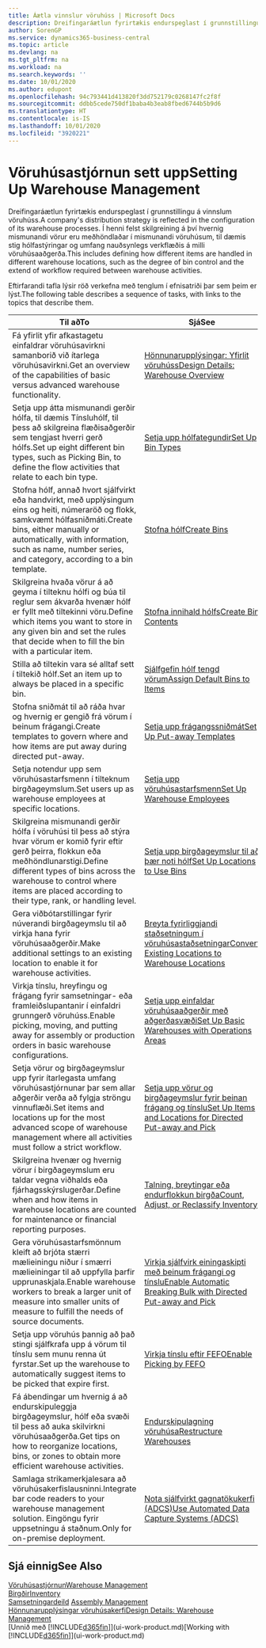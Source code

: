 ```yaml
---
title: Áætla vinnslur vöruhúss | Microsoft Docs
description: Dreifingaráætlun fyrirtækis endurspeglast í grunnstillingu á vinnslum vöruhúss. Í henni felst skilgreining á því hvernig mismunandi vörur eru meðhöndlaðar í mismunandi vöruhúsum, til dæmis stig hólfastýringar og umfang nauðsynlegs verkflæðis á milli vöruhúsaaðgerða.
author: SorenGP
ms.service: dynamics365-business-central
ms.topic: article
ms.devlang: na
ms.tgt_pltfrm: na
ms.workload: na
ms.search.keywords: ''
ms.date: 10/01/2020
ms.author: edupont
ms.openlocfilehash: 94c793441d413820f3dd752179c0268147fc2f8f
ms.sourcegitcommit: ddbb5cede750df1baba4b3eab8fbed6744b5b9d6
ms.translationtype: HT
ms.contentlocale: is-IS
ms.lasthandoff: 10/01/2020
ms.locfileid: "3920221"
---
```

# <a name="setting-up-warehouse-management"></a><span data-ttu-id="88772-104">Vöruhúsastjórnun sett upp</span><span class="sxs-lookup"><span data-stu-id="88772-104">Setting Up Warehouse Management</span></span>
<span data-ttu-id="88772-105">Dreifingaráætlun fyrirtækis endurspeglast í grunnstillingu á vinnslum vöruhúss.</span><span class="sxs-lookup"><span data-stu-id="88772-105">A company's distribution strategy is reflected in the configuration of its warehouse processes.</span></span> <span data-ttu-id="88772-106">Í henni felst skilgreining á því hvernig mismunandi vörur eru meðhöndlaðar í mismunandi vöruhúsum, til dæmis stig hólfastýringar og umfang nauðsynlegs verkflæðis á milli vöruhúsaaðgerða.</span><span class="sxs-lookup"><span data-stu-id="88772-106">This includes defining how different items are handled in different warehouse locations, such as the degree of bin control and the extend of workflow required between warehouse activities.</span></span>  

 <span data-ttu-id="88772-107">Eftirfarandi tafla lýsir röð verkefna með tenglum í efnisatriði þar sem þeim er lýst.</span><span class="sxs-lookup"><span data-stu-id="88772-107">The following table describes a sequence of tasks, with links to the topics that describe them.</span></span>   

|<span data-ttu-id="88772-108">**Til að**</span><span class="sxs-lookup"><span data-stu-id="88772-108">**To**</span></span>|<span data-ttu-id="88772-109">**Sjá**</span><span class="sxs-lookup"><span data-stu-id="88772-109">**See**</span></span>|  
|------------|-------------|  
|<span data-ttu-id="88772-110">Fá yfirlit yfir afkastagetu einfaldrar vöruhúsavirkni samanborið við ítarlega vöruhúsavirkni.</span><span class="sxs-lookup"><span data-stu-id="88772-110">Get an overview of the capabilities of basic versus advanced warehouse functionality.</span></span>|[<span data-ttu-id="88772-111">Hönnunarupplýsingar: Yfirlit vöruhúss</span><span class="sxs-lookup"><span data-stu-id="88772-111">Design Details: Warehouse Overview</span></span>](design-details-warehouse-overview.md)|  
|<span data-ttu-id="88772-112">Setja upp átta mismunandi gerðir hólfa, til dæmis Tínsluhólf, til þess að skilgreina flæðisaðgerðir sem tengjast hverri gerð hólfs.</span><span class="sxs-lookup"><span data-stu-id="88772-112">Set up eight different bin types, such as Picking Bin, to define the flow activities that relate to each bin type.</span></span>|[<span data-ttu-id="88772-113">Setja upp hólfategundir</span><span class="sxs-lookup"><span data-stu-id="88772-113">Set Up Bin Types</span></span>](warehouse-how-to-set-up-bin-types.md)|  
|<span data-ttu-id="88772-114">Stofna hólf, annað hvort sjálfvirkt eða handvirkt, með upplýsingum eins og heiti, númeraröð og flokk, samkvæmt hólfasniðmáti.</span><span class="sxs-lookup"><span data-stu-id="88772-114">Create bins, either manually or automatically, with information, such as name, number series, and category, according to a bin template.</span></span>|[<span data-ttu-id="88772-115">Stofna hólf</span><span class="sxs-lookup"><span data-stu-id="88772-115">Create Bins</span></span>](warehouse-how-to-create-individual-bins.md)|  
|<span data-ttu-id="88772-116">Skilgreina hvaða vörur á að geyma í tilteknu hólfi og búa til reglur sem ákvarða hvenær hólf er fyllt með tiltekinni vöru.</span><span class="sxs-lookup"><span data-stu-id="88772-116">Define which items you want to store in any given bin and set the rules that decide when to fill the bin with a particular item.</span></span>|[<span data-ttu-id="88772-117">Stofna innihald hólfs</span><span class="sxs-lookup"><span data-stu-id="88772-117">Create Bin Contents</span></span>](warehouse-how-to-set-up-bin-contents.md)|  
|<span data-ttu-id="88772-118">Stilla að tiltekin vara sé alltaf sett í tiltekið hólf.</span><span class="sxs-lookup"><span data-stu-id="88772-118">Set an item up to always be placed in a specific bin.</span></span>|[<span data-ttu-id="88772-119">Sjálfgefin hólf tengd vörum</span><span class="sxs-lookup"><span data-stu-id="88772-119">Assign Default Bins to Items</span></span>](warehouse-how-to-assign-default-bins-to-items.md)|
|<span data-ttu-id="88772-120">Stofna sniðmát til að ráða hvar og hvernig er gengið frá vörum í beinum frágangi.</span><span class="sxs-lookup"><span data-stu-id="88772-120">Create templates to govern where and how items are put away during directed put-away.</span></span>|[<span data-ttu-id="88772-121">Setja upp frágangssniðmát</span><span class="sxs-lookup"><span data-stu-id="88772-121">Set Up Put-away Templates</span></span>](warehouse-how-to-set-up-put-away-templates.md)|
|<span data-ttu-id="88772-122">Setja notendur upp sem vöruhúsastarfsmenn í tilteknum birgðageymslum.</span><span class="sxs-lookup"><span data-stu-id="88772-122">Set users up as warehouse employees at specific locations.</span></span>|[<span data-ttu-id="88772-123">Setja upp vöruhúsastarfsmenn</span><span class="sxs-lookup"><span data-stu-id="88772-123">Set Up Warehouse Employees</span></span>](warehouse-how-to-set-up-warehouse-employees.md)|
|<span data-ttu-id="88772-124">Skilgreina mismunandi gerðir hólfa í vöruhúsi til þess að stýra hvar vörum er komið fyrir eftir gerð þeirra, flokkun eða meðhöndlunarstigi.</span><span class="sxs-lookup"><span data-stu-id="88772-124">Define different types of bins across the warehouse to control where items are placed according to their type, rank, or handling level.</span></span>|[<span data-ttu-id="88772-125">Setja upp birgðageymslur til að þær noti hólf</span><span class="sxs-lookup"><span data-stu-id="88772-125">Set Up Locations to Use Bins</span></span>](warehouse-how-to-set-up-locations-to-use-bins.md)|
|<span data-ttu-id="88772-126">Gera viðbótarstillingar fyrir núverandi birgðageymslu til að virkja hana fyrir vöruhúsaaðgerðir.</span><span class="sxs-lookup"><span data-stu-id="88772-126">Make additional settings to an existing location to enable it for warehouse activities.</span></span>|[<span data-ttu-id="88772-127">Breyta fyrirliggjandi staðsetningum í vöruhúsastaðsetningar</span><span class="sxs-lookup"><span data-stu-id="88772-127">Convert Existing Locations to Warehouse Locations</span></span>](warehouse-how-to-convert-existing-locations-to-warehouse-locations.md)|
|<span data-ttu-id="88772-128">Virkja tínslu, hreyfingu og frágang fyrir samsetningar- eða framleiðslupantanir í einfaldri grunngerð vöruhúss.</span><span class="sxs-lookup"><span data-stu-id="88772-128">Enable picking, moving, and putting away for assembly or production orders in basic warehouse configurations.</span></span>|[<span data-ttu-id="88772-129">Setja upp einfaldar vöruhúsaaðgerðir með aðgerðasvæði</span><span class="sxs-lookup"><span data-stu-id="88772-129">Set Up Basic Warehouses with Operations Areas</span></span>](warehouse-how-to-set-up-basic-warehouses-with-operations-areas.md)|  
|<span data-ttu-id="88772-130">Setja vörur og birgðageymslur upp fyrir ítarlegasta umfang vöruhúsastjórnunar þar sem allar aðgerðir verða að fylgja ströngu vinnuflæði.</span><span class="sxs-lookup"><span data-stu-id="88772-130">Set items and locations up for the most advanced scope of warehouse management where all activities must follow a strict workflow.</span></span>|[<span data-ttu-id="88772-131">Setja upp vörur og birgðageymslur fyrir beinan frágang og tínslu</span><span class="sxs-lookup"><span data-stu-id="88772-131">Set Up Items and Locations for Directed Put-away and Pick</span></span>](warehouse-how-to-set-up-items-for-directed-put-away-and-pick.md)|  
|<span data-ttu-id="88772-132">Skilgreina hvenær og hvernig vörur í birgðageymslum eru taldar vegna viðhalds eða fjárhagsskýrslugerðar.</span><span class="sxs-lookup"><span data-stu-id="88772-132">Define when and how items in warehouse locations are counted for maintenance or financial reporting purposes.</span></span>|[<span data-ttu-id="88772-133">Talning, breytingar eða endurflokkun birgða</span><span class="sxs-lookup"><span data-stu-id="88772-133">Count, Adjust, or Reclassify Inventory</span></span>](inventory-how-count-adjust-reclassify.md)|
|<span data-ttu-id="88772-134">Gera vöruhúsastarfsmönnum kleift að brjóta stærri mælieiningu niður í smærri mælieiningar til að uppfylla þarfir upprunaskjala.</span><span class="sxs-lookup"><span data-stu-id="88772-134">Enable warehouse workers to break a larger unit of measure into smaller units of measure to fulfill the needs of source documents.</span></span>|[<span data-ttu-id="88772-135">Virkja sjálfvirk einingaskipti með beinum frágangi og tínslu</span><span class="sxs-lookup"><span data-stu-id="88772-135">Enable Automatic Breaking Bulk with Directed Put-away and Pick</span></span>](warehouse-enable-automatic-breaking-bulk-with-directed-put-away-and-pick.md)|  
|<span data-ttu-id="88772-136">Setja upp vöruhús þannig að það stingi sjálfkrafa upp á vörum til tínslu sem munu renna út fyrstar.</span><span class="sxs-lookup"><span data-stu-id="88772-136">Set up the warehouse to automatically suggest items to be picked that expire first.</span></span>|[<span data-ttu-id="88772-137">Virkja tínslu eftir FEFO</span><span class="sxs-lookup"><span data-stu-id="88772-137">Enable Picking by FEFO</span></span>](warehouse-picking-by-fefo.md)|
|<span data-ttu-id="88772-138">Fá ábendingar um hvernig á að endurskipuleggja birgðageymslur, hólf eða svæði til þess að auka skilvirkni vöruhúsaaðgerða.</span><span class="sxs-lookup"><span data-stu-id="88772-138">Get tips on how to reorganize locations, bins, or zones to obtain more efficient warehouse activities.</span></span>|[<span data-ttu-id="88772-139">Endurskipulagning vöruhúsa</span><span class="sxs-lookup"><span data-stu-id="88772-139">Restructure Warehouses</span></span>](warehouse-how-to-restructure-warehouses.md)|
|<span data-ttu-id="88772-140">Samlaga strikamerkjalesara að vöruhúsakerfislausninni.</span><span class="sxs-lookup"><span data-stu-id="88772-140">Integrate bar code readers to your warehouse management solution.</span></span> <span data-ttu-id="88772-141">Eingöngu fyrir uppsetningu á staðnum.</span><span class="sxs-lookup"><span data-stu-id="88772-141">Only for on-premise deployment.</span></span>|[<span data-ttu-id="88772-142">Nota sjálfvirkt gagnatökukerfi (ADCS)</span><span class="sxs-lookup"><span data-stu-id="88772-142">Use Automated Data Capture Systems (ADCS)</span></span>](warehouse-use-automated-data-capture-systems-adcs.md)|

## <a name="see-also"></a><span data-ttu-id="88772-143">Sjá einnig</span><span class="sxs-lookup"><span data-stu-id="88772-143">See Also</span></span>  
[<span data-ttu-id="88772-144">Vöruhúsastjórnun</span><span class="sxs-lookup"><span data-stu-id="88772-144">Warehouse Management</span></span>](warehouse-manage-warehouse.md)  
[<span data-ttu-id="88772-145">Birgðir</span><span class="sxs-lookup"><span data-stu-id="88772-145">Inventory</span></span>](inventory-manage-inventory.md)  
<span data-ttu-id="88772-146">[Samsetningardeild](assembly-assemble-items.md)  </span><span class="sxs-lookup"><span data-stu-id="88772-146">[Assembly Management](assembly-assemble-items.md)  </span></span>  
[<span data-ttu-id="88772-147">Hönnunarupplýsingar vöruhúsakerfi</span><span class="sxs-lookup"><span data-stu-id="88772-147">Design Details: Warehouse Management</span></span>](design-details-warehouse-management.md)  
<span data-ttu-id="88772-148">[Unnið með [!INCLUDE[d365fin](includes/d365fin_md.md)]](ui-work-product.md)</span><span class="sxs-lookup"><span data-stu-id="88772-148">[Working with [!INCLUDE[d365fin](includes/d365fin_md.md)]](ui-work-product.md)</span></span>
